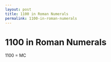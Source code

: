 ```yaml
---
layout: post
title: 1100 in Roman Numerals
permalink: 1100-in-roman-numerals
---
```


# 1100 in Roman Numerals

1100 = MC
